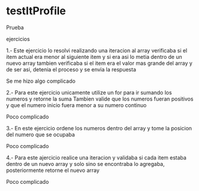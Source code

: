 # testItProfile
Prueba

ejercicios

1.- Este ejercicio lo resolvi realizando una iteracion al array
verificaba si el item actual era menor al siguiente item y si era asi lo metia dentro de un nuevo array
tambien verificaba si el item era el valor mas grande del array y de ser asi, detenia el proceso y se envia la respuesta

Se me hizo algo complicado

2.- Para este ejercicio unicamente utilize un for para ir sumando los numeros y retorne la suma
Tambien valide que los numeros fueran positivos y que el numero inicio fuera menor a su numero continuo

Poco complicado

3.- En este ejercicio ordene los numeros dentro del array y tome la posicion del numero que se ocupaba

Poco complicado

4.- Para este ajercicio realice una iteracion y validaba si cada item estaba dentro de un nuevo array y solo sino se encontraba lo agregaba, posteriormente retorne el nuevo array

Poco complicado

